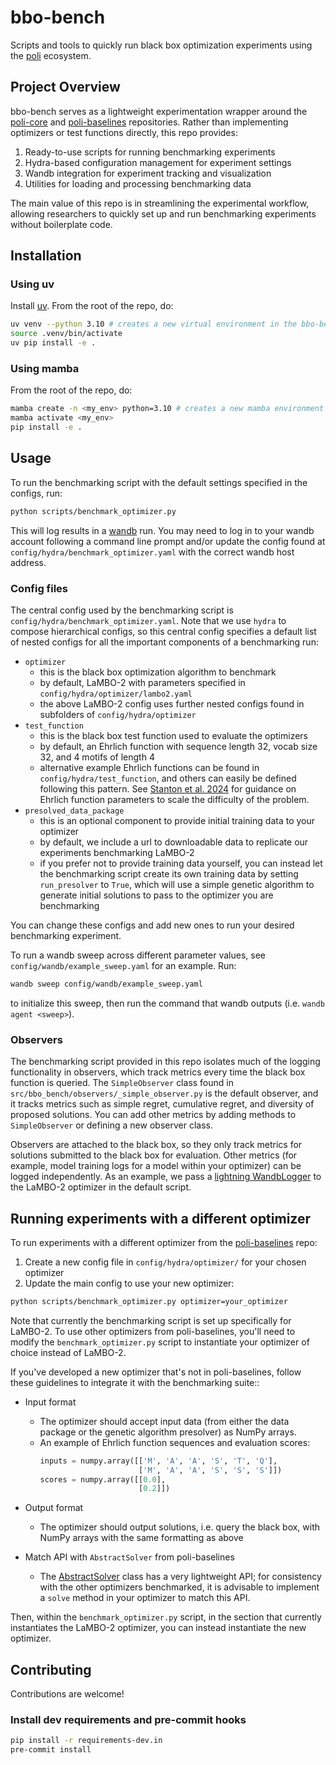 # bbo-bench
Scripts and tools to quickly run black box optimization experiments using the [poli](https://machinelearninglifescience.github.io/poli-docs/index.html) ecosystem.

## Project Overview
bbo-bench serves as a lightweight experimentation wrapper around the [poli-core](https://github.com/MachineLearningLifeScience/poli.git) and [poli-baselines](https://github.com/MachineLearningLifeScience/poli-baselines.git) repositories. Rather than implementing optimizers or test functions directly, this repo provides:

1. Ready-to-use scripts for running benchmarking experiments
2. Hydra-based configuration management for experiment settings
3. Wandb integration for experiment tracking and visualization
4. Utilities for loading and processing benchmarking data

The main value of this repo is in streamlining the experimental workflow, allowing researchers to quickly set up and run benchmarking experiments without boilerplate code.

## Installation
### Using uv
Install [uv](https://github.com/astral-sh/uv).
From the root of the repo, do:
```bash
uv venv --python 3.10 # creates a new virtual environment in the bbo-bench directory
source .venv/bin/activate
uv pip install -e .
```
### Using mamba
From the root of the repo, do:
```bash
mamba create -n <my_env> python=3.10 # creates a new mamba environment
mamba activate <my_env>
pip install -e .
```

## Usage

To run the benchmarking script with the default settings specified in the configs, run:
```bash
python scripts/benchmark_optimizer.py
```
This will log results in a [wandb](https://wandb.ai/site) run. You may need to log in to your wandb account following a command line prompt and/or update the config found at `config/hydra/benchmark_optimizer.yaml` with the correct wandb host address.

### Config files

The central config used by the benchmarking script is `config/hydra/benchmark_optimizer.yaml`. Note that we use `hydra` to compose hierarchical configs, so this central config specifies a default list of nested configs for all the important components of a benchmarking run:
- `optimizer`
    - this is the black box optimization algorithm to benchmark
    - by default, LaMBO-2 with parameters specified in `config/hydra/optimizer/lambo2.yaml`
    - the above LaMBO-2 config uses further nested configs found in subfolders of `config/hydra/optimizer`
- `test_function`
    - this is the black box test function used to evaluate the optimizers
    - by default, an Ehrlich function with sequence length 32, vocab size 32, and 4 motifs of length 4
    - alternative example Ehrlich functions can be found in `config/hydra/test_function`, and others can easily be defined following this pattern. See [Stanton et al. 2024](https://arxiv.org/abs/2407.00236) for guidance on Ehrlich function parameters to scale the difficulty of the problem.
- `presolved_data_package`
    - this is an optional component to provide initial training data to your optimizer
    - by default, we include a url to downloadable data to replicate our experiments benchmarking LaMBO-2
    - if you prefer not to provide training data yourself, you can instead let the benchmarking script create its own training data by setting `run_presolver` to `True`, which will use a simple genetic algorithm to generate initial solutions to pass to the optimizer you are benchmarking

You can change these configs and add new ones to run your desired benchmarking experiment.

To run a wandb sweep across different parameter values, see `config/wandb/example_sweep.yaml` for an example. Run:
```bash
wandb sweep config/wandb/example_sweep.yaml
```
to initialize this sweep, then run the command that wandb outputs (i.e. `wandb agent <sweep>`).

### Observers
The benchmarking script provided in this repo isolates much of the logging functionality in observers, which track metrics every time the black box function is queried.
The `SimpleObserver` class found in `src/bbo_bench/observers/_simple_observer.py` is the default observer, and it tracks metrics such as simple regret, cumulative regret, and diversity of proposed solutions. You can add other metrics by adding methods to `SimpleObserver` or defining a new observer class.

Observers are attached to the black box, so they only track metrics for solutions submitted to the black box for evaluation. Other metrics (for example, model training logs for a model within your optimizer) can be logged independently. As an example, we pass a [lightning WandbLogger](https://lightning.ai/docs/pytorch/stable/api/lightning.pytorch.loggers.wandb.html) to the LaMBO-2 optimizer in the default script.

## Running experiments with a different optimizer
To run experiments with a different optimizer from the [poli-baselines](https://github.com/MachineLearningLifeScience/poli-baselines.git) repo:

1. Create a new config file in `config/hydra/optimizer/` for your chosen optimizer
2. Update the main config to use your new optimizer:
```bash
python scripts/benchmark_optimizer.py optimizer=your_optimizer
```

Note that currently the benchmarking script is set up specifically for LaMBO-2. To use other optimizers from poli-baselines, you'll need to modify the `benchmark_optimizer.py` script to instantiate your optimizer of choice instead of LaMBO-2.

If you've developed a new optimizer that's not in poli-baselines, follow these guidelines to integrate it with the benchmarking suite::
- Input format
    - The optimizer should accept input data (from either the data package or the genetic algorithm presolver) as NumPy arrays.
    - An example of Ehrlich function sequences and evaluation scores:
        ```python
        inputs = numpy.array([['M', 'A', 'A', 'S', 'T', 'Q'],
                              ['M', 'A', 'A', 'S', 'S', 'S']])
        scores = numpy.array([[0.0],
                              [0.2]])
        ```
- Output format
    - The optimizer should output solutions, i.e. query the black box, with NumPy arrays with the same formatting as above

- Match API with `AbstractSolver` from poli-baselines
    - The [AbstractSolver](https://github.com/MachineLearningLifeScience/poli-baselines/blob/main/src/poli_baselines/core/abstract_solver.py) class has a very lightweight API; for consistency with the other optimizers benchmarked, it is advisable to implement a `solve` method in your optimizer to match this API.

Then, within the `benchmark_optimizer.py` script, in the section that currently instantiates the LaMBO-2 optimizer, you can instead instantiate the new optimizer.

## Contributing

Contributions are welcome!

### Install dev requirements and pre-commit hooks

```bash
pip install -r requirements-dev.in
pre-commit install
```
